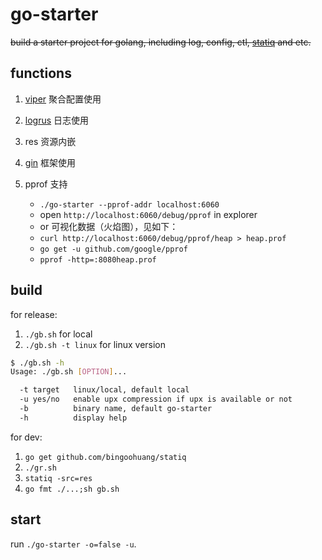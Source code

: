 # go-starter

<del>build a starter project for golang, including log, config, ctl, [statiq](https://github.com/bingoohuang/statiq) and etc.</del>

## functions

1. [viper]() 聚合配置使用
1. [logrus](https://github.com/spf13/viper) 日志使用
1. res 资源内嵌
1. [gin](https://github.com/gin-gonic/gin) 框架使用
1. pprof 支持

    * `./go-starter --pprof-addr localhost:6060`
    * open `http://localhost:6060/debug/pprof` in explorer
    * or 可视化数据（火焰图），见如下：
    * `curl http://localhost:6060/debug/pprof/heap > heap.prof`
    * `go get -u github.com/google/pprof`
    * `pprof -http=:8080heap.prof`

## build

for release:

1. `./gb.sh` for local
1. `./gb.sh -t linux` for linux version
 
```bash
$ ./gb.sh -h
Usage: ./gb.sh [OPTION]...

  -t target   linux/local, default local
  -u yes/no   enable upx compression if upx is available or not
  -b          binary name, default go-starter
  -h          display help
```

for dev:

1. `go get github.com/bingoohuang/statiq`
1. `./gr.sh`
1. `statiq -src=res`
1. `go fmt ./...;sh gb.sh`

## start

run `./go-starter -o=false -u`.

